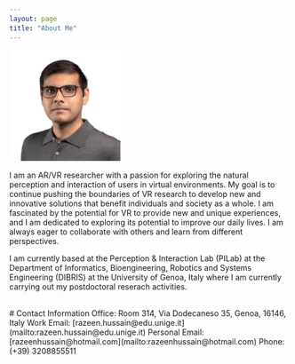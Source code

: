 ```yaml
---
layout: page
title: "About Me"
---
```


![alt text](razeen.png)

I am an AR/VR researcher with a passion for exploring the natural perception and interaction of users in virtual environments. My goal is to continue pushing the boundaries of VR research to develop new and innovative solutions that benefit individuals and society as a whole. I am fascinated by the potential for VR to provide new and unique experiences, and I am dedicated to exploring its potential to improve our daily lives. I am always eager to collaborate with others and learn from different perspectives.

I am currently based at the Perception & Interaction Lab (PILab) at the Department of Informatics, Bioengineering, Robotics and Systems Engineering (DIBRIS) at the University of Genoa, Italy where I am currently carrying out my postdoctoral reserach activities.

<br>
# Contact Information
Office: Room 314, Via Dodecaneso 35, Genoa, 16146, Italy
Work Email: [razeen.hussain@edu.unige.it](mailto:razeen.hussain@edu.unige.it)
Personal Email: [razeenhussain@hotmail.com](mailto:razeenhussain@hotmail.com)
Phone: (+39) 3208855511

